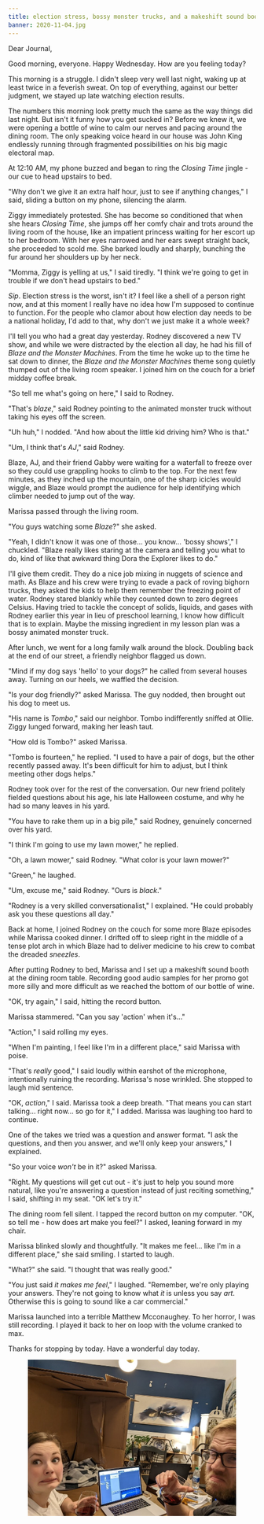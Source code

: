 ```yaml
---
title: election stress, bossy monster trucks, and a makeshift sound booth
banner: 2020-11-04.jpg
---
```


Dear Journal,

Good morning, everyone.  Happy Wednesday.  How are you feeling today?

This morning is a struggle.  I didn't sleep very well last night,
waking up at least twice in a feverish sweat.  On top of everything,
against our better judgment, we stayed up late watching election
results.

The numbers this morning look pretty much the same as the way things
did last night.  But isn't it funny how you get sucked in?  Before we
knew it, we were opening a bottle of wine to calm our nerves and
pacing around the dining room.  The only speaking voice heard in our
house was John King endlessly running through fragmented possibilities
on his big magic electoral map.

At 12:10 AM, my phone buzzed and began to ring the _Closing Time_
jingle - our cue to head upstairs to bed.

"Why don't we give it an extra half hour, just to see if anything
changes," I said, sliding a button on my phone, silencing the alarm.

Ziggy immediately protested.  She has become so conditioned that when
she hears _Closing Time_, she jumps off her comfy chair and trots
around the living room of the house, like an impatient princess
waiting for her escort up to her bedroom.  With her eyes narrowed and
her ears swept straight back, she proceeded to scold me.  She barked
loudly and sharply, bunching the fur around her shoulders up by her
neck.

"Momma, Ziggy is yelling at us," I said tiredly.  "I think we're going
to get in trouble if we don't head upstairs to bed."

_Sip_.  Election stress is the worst, isn't it?  I feel like a shell
of a person right now, and at this moment I really have no idea how
I'm supposed to continue to function.  For the people who clamor about
how election day needs to be a national holiday, I'd add to that, why
don't we just make it a whole week?

I'll tell you who had a great day yesterday.  Rodney discovered a new
TV show, and while we were distracted by the election all day, he had
his fill of _Blaze and the Monster Machines_.  From the time he woke
up to the time he sat down to dinner, the _Blaze and the Monster
Machines_ theme song quietly thumped out of the living room speaker.
I joined him on the couch for a brief midday coffee break.

"So tell me what's going on here," I said to Rodney.

"That's _blaze_," said Rodney pointing to the animated monster truck
without taking his eyes off the screen.

"Uh huh," I nodded.  "And how about the little kid driving him?  Who
is that."

"Um, I think that's _AJ_," said Rodney.

Blaze, AJ, and their friend Gabby were waiting for a waterfall to
freeze over so they could use grappling hooks to climb to the top.
For the next few minutes, as they inched up the mountain, one of the
sharp icicles would wiggle, and Blaze would prompt the audience for
help identifying which climber needed to jump out of the way.

Marissa passed through the living room.

"You guys watching some _Blaze_?" she asked.

"Yeah, I didn't know it was one of those... you know... 'bossy
shows'," I chuckled.  "Blaze really likes staring at the camera and
telling you what to do, kind of like that awkward thing Dora the
Explorer likes to do."

I'll give them credit.  They do a nice job mixing in nuggets of
science and math.  As Blaze and his crew were trying to evade a pack
of roving bighorn trucks, they asked the kids to help them remember
the freezing point of water.  Rodney stared blankly while they counted
down to zero degrees Celsius.  Having tried to tackle the concept of
solids, liquids, and gases with Rodney earlier this year in lieu of
preschool learning, I know how difficult that is to explain.  Maybe
the missing ingredient in my lesson plan was a bossy animated monster
truck.

After lunch, we went for a long family walk around the block.
Doubling back at the end of our street, a friendly neighbor flagged us
down.

"Mind if my dog says 'hello' to your dogs?" he called from several
houses away.  Turning on our heels, we waffled the decision.

"Is your dog friendly?" asked Marissa.  The guy nodded, then brought
out his dog to meet us.

"His name is _Tombo_," said our neighbor.  Tombo indifferently sniffed
at Ollie.  Ziggy lunged forward, making her leash taut.

"How old is Tombo?" asked Marissa.

"Tombo is fourteen," he replied.  "I used to have a pair of dogs, but
the other recently passed away.  It's been difficult for him to
adjust, but I think meeting other dogs helps."

Rodney took over for the rest of the conversation.  Our new friend
politely fielded questions about his age, his late Halloween costume,
and why he had so many leaves in his yard.

"You have to rake them up in a big pile," said Rodney, genuinely
concerned over his yard.

"I think I'm going to use my lawn mower," he replied.

"Oh, a lawn mower," said Rodney.  "What color is your lawn mower?"

"Green," he laughed.

"Um, excuse me," said Rodney.  "Ours is _black_."

"Rodney is a very skilled conversationalist," I explained.  "He could
probably ask you these questions all day."

Back at home, I joined Rodney on the couch for some more Blaze
episodes while Marissa cooked dinner.  I drifted off to sleep right in
the middle of a tense plot arch in which Blaze had to deliver medicine
to his crew to combat the dreaded _sneezles_.

After putting Rodney to bed, Marissa and I set up a makeshift sound
booth at the dining room table.  Recording good audio samples for her
promo got more silly and more difficult as we reached the bottom of
our bottle of wine.

"OK, try again," I said, hitting the record button.

Marissa stammered.  "Can you say 'action' when it's..."

"Action," I said rolling my eyes.

"When I'm painting, I feel like I'm in a different place," said
Marissa with poise.

"That's _really_ good," I said loudly within earshot of the
microphone, intentionally ruining the recording.  Marissa's nose
wrinkled.  She stopped to laugh mid sentence.

"OK, _action_," I said.  Marissa took a deep breath.  "That means you
can start talking... right now... so go for it," I added.  Marissa was
laughing too hard to continue.

One of the takes we tried was a question and answer format.  "I ask
the questions, and then you answer, and we'll only keep your answers,"
I explained.

"So your voice _won't_ be in it?" asked Marissa.

"Right.  My questions will get cut out - it's just to help you sound
more natural, like you're answering a question instead of just
reciting something," I said, shifting in my seat.  "OK let's try it."

The dining room fell silent.  I tapped the record button on my
computer.  "OK, so tell me - how does art make you feel?" I asked,
leaning forward in my chair.

Marissa blinked slowly and thoughtfully.  "It makes me feel... like
I'm in a different place," she said smiling.  I started to laugh.

"What?" she said.  "I thought that was really good."

"You just said _it makes me feel_," I laughed.  "Remember, we're only
playing your answers.  They're not going to know what _it_ is unless
you say _art_.  Otherwise this is going to sound like a car
commercial."

Marissa launched into a terrible Matthew Mcconaughey.  To her horror,
I was still recording.  I played it back to her on loop with the
volume cranked to max.

Thanks for stopping by today.  Have a wonderful day today.

<figure>
  <a href="/images/2020-11-04-sound-booth.jpg">
    <img alt="2020 11 04 sound booth" src="/images/2020-11-04-sound-booth.jpg"/>
  </a>
</figure>
